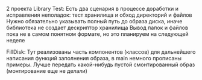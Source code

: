 2 проекта
Library Test:
Есть два сценария в процессе доработки и исправления неполадок: тест хранилища и обход директорий и файлов 
Нужно обязательно указывать полный путь до образа диска, иначе библиотека не создает дескриптор хранилища
Вывод папок и файлов пока не в самом понятном формате, но это планируем на следующей неделе

FillDisk:
Тут реализованы часть компонентов (классов) для дальнейшего написания функций заполнения образа, в main немного прописаны примеры.
Лучше передать какой-нибудь пустой смонтированный образ (монтирование еще не делали)
